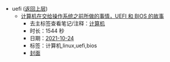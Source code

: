 - uefi ([返回上层](../))
    - [计算机在交给操作系统之前所做的事情，UEFI 和 BIOS  的故事](https://www.bilibili.com/video/BV1kR4y177GX)
        - 去主标签查看笔记/注释：[计算机](../markmap/计算机.html)
        - 时长：1544 秒
        - 日期：[2021-10-24](../markmap/202110.html)
        - 标签：计算机,linux,uefi,bios
        - [封面](http://i2.hdslb.com/bfs/archive/5280f5bcc0ea4baea189885e074f988650c21c80.jpg)
